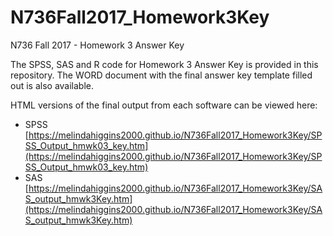 # N736Fall2017_Homework3Key

N736 Fall 2017 - Homework 3 Answer Key

The SPSS, SAS and R code for Homework 3 Answer Key is provided in this repository. The WORD document with the final answer key template filled out is also available.

HTML versions of the final output from each software can be viewed here:

* SPSS [https://melindahiggins2000.github.io/N736Fall2017_Homework3Key/SPSS_Output_hmwk03_key.htm](https://melindahiggins2000.github.io/N736Fall2017_Homework3Key/SPSS_Output_hmwk03_key.htm)
* SAS [https://melindahiggins2000.github.io/N736Fall2017_Homework3Key/SAS_output_hmwk3Key.htm](https://melindahiggins2000.github.io/N736Fall2017_Homework3Key/SAS_output_hmwk3Key.htm)
